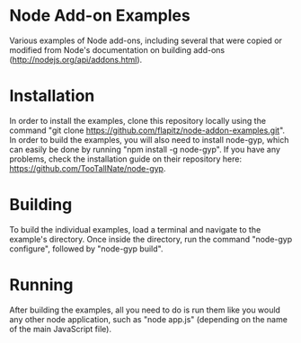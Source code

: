 Node Add-on Examples
===================

Various examples of Node add-ons, including several that were copied or modified from Node's documentation on building add-ons (http://nodejs.org/api/addons.html).

Installation
===================

In order to install the examples, clone this repository locally using the command "git clone https://github.com/flapitz/node-addon-examples.git".  In order to build the examples, you will also need to install node-gyp, which can easily be done by running "npm install -g node-gyp".  If you have any problems, check the installation guide on their repository here: https://github.com/TooTallNate/node-gyp.

Building
===================

To build the individual examples, load a terminal and navigate to the example's directory.  Once inside the directory, run the command "node-gyp configure", followed by "node-gyp build".

Running
===================

After building the examples, all you need to do is run them like you would any other node application, such as "node app.js" (depending on the name of the main JavaScript file).
